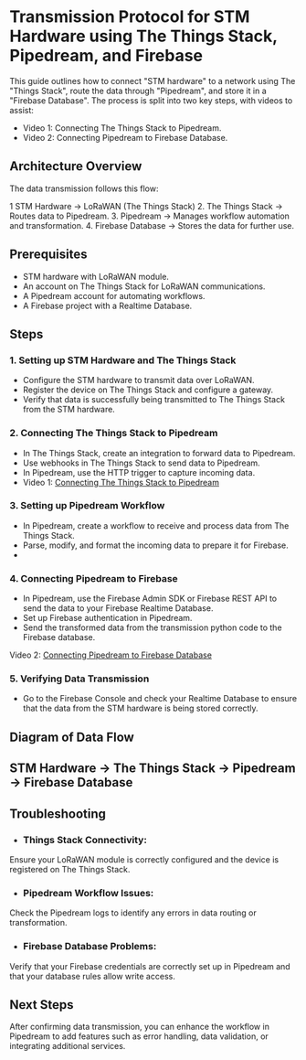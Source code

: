 # Transmission Protocol for STM Hardware using The Things Stack, Pipedream, and Firebase
This guide outlines how to connect "STM hardware" to a network using The "Things Stack", route the data through "Pipedream", and store it in a "Firebase Database". The process is split into two key steps, with videos to assist:

- Video 1: Connecting The Things Stack to Pipedream.
- Video 2: Connecting Pipedream to Firebase Database.
## Architecture Overview
The data transmission follows this flow:

1 STM Hardware → LoRaWAN (The Things Stack)
2. The Things Stack → Routes data to Pipedream.
3. Pipedream → Manages workflow automation and transformation.
4. Firebase Database → Stores the data for further use.
## Prerequisites
- STM hardware with LoRaWAN module.
- An account on The Things Stack for LoRaWAN communications.
- A Pipedream account for automating workflows.
- A Firebase project with a Realtime Database.
## Steps
### 1. Setting up STM Hardware and The Things Stack
- Configure the STM hardware to transmit data over LoRaWAN.
- Register the device on The Things Stack and configure a gateway.
- Verify that data is successfully being transmitted to The Things Stack from the STM hardware.
### 2. Connecting The Things Stack to Pipedream
- In The Things Stack, create an integration to forward data to Pipedream.
- Use webhooks in The Things Stack to send data to Pipedream.
- In Pipedream, use the HTTP trigger to capture incoming data.
- Video 1: [Connecting The Things Stack to Pipedream](https://www.youtube.com/watch?v=PaKNoVLCtV4&t=468s)

### 3. Setting up Pipedream Workflow
- In Pipedream, create a workflow to receive and process data from The Things Stack.
- Parse, modify, and format the incoming data to prepare it for Firebase.
- 
### 4. Connecting Pipedream to Firebase
- In Pipedream, use the Firebase Admin SDK or Firebase REST API to send the data to your Firebase Realtime Database.
- Set up Firebase authentication in Pipedream.
- Send the transformed data from the transmission python code to the Firebase database.

Video 2: [Connecting Pipedream to Firebase Database](https://www.youtube.com/watch?v=0cZg77SPE0w)

### 5. Verifying Data Transmission
- Go to the Firebase Console and check your Realtime Database to ensure that the data from the STM hardware is being stored correctly.
## Diagram of Data Flow

## STM Hardware → The Things Stack → Pipedream → Firebase Database
## Troubleshooting
- ### Things Stack Connectivity:
Ensure your LoRaWAN module is correctly configured and the device is registered on The Things Stack.
- ### Pipedream Workflow Issues:
Check the Pipedream logs to identify any errors in data routing or transformation.
- ### Firebase Database Problems:
Verify that your Firebase credentials are correctly set up in Pipedream and that your database rules allow write access.
## Next Steps
After confirming data transmission, you can enhance the workflow in Pipedream to add features such as error handling, data validation, or integrating additional services.
